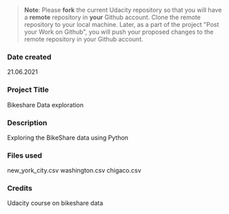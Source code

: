 >**Note**: Please **fork** the current Udacity repository so that you will have a **remote** repository in **your** Github account. Clone the remote repository to your local machine. Later, as a part of the project "Post your Work on Github", you will push your proposed changes to the remote repository in your Github account.

### Date created
21.06.2021

### Project Title
Bikeshare Data exploration

### Description
Exploring the BikeShare data using Python

### Files used
new_york_city.csv
washington.csv
chigaco.csv

### Credits
Udacity course on bikeshare data

